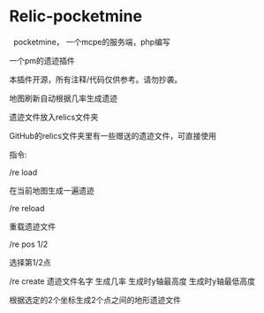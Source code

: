 # Relic-pocketmine

   pocketmine， 一个mcpe的服务端，php编写

一个pm的遗迹插件

本插件开源，所有注释/代码仅供参考。请勿抄袭。


地图刷新自动根据几率生成遗迹

遗迹文件放入relics文件夹


GitHub的relics文件夹里有一些赠送的遗迹文件，可直接使用


指令:

/re load

在当前地图生成一遍遗迹


/re reload

重载遗迹文件


/re pos 1/2

选择第1/2点


/re create 遗迹文件名字 生成几率 生成时y轴最高度 生成时y轴最低高度

根据选定的2个坐标生成2个点之间的地形遗迹文件
